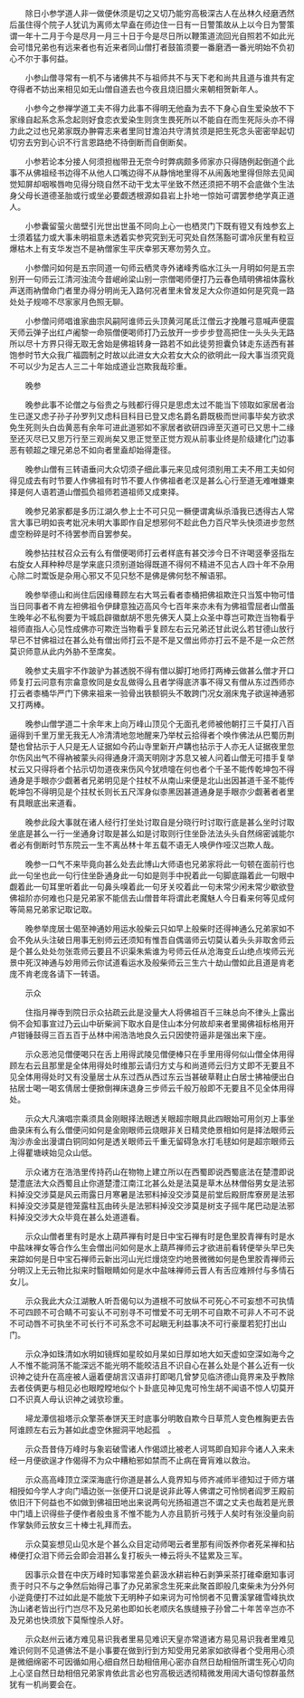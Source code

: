 <!-- { "loadSidebar": true } -->
　　除日小参学道人非一做便休须是切之又切乃能穷高极深古人在丛林久经磨洒然后虽住得个院子人犹讥为离师太早盍在师边住一日有一日警策故从上以今日为警策谓一年十二月于今是尽月一月三十日于今是尽日所以鞭策道流回光自照若不如此光会可惜兄弟也有远来者也有近来者同山僧打者鼓笛须要一番磨洒一番光明始不负初心不尔于事何益。

　　小参山僧寻常有一机不与诸佛共不与祖师共不与天下老和尚共且道与谁共有定夺得者不妨出来相见如无山僧自道去也今夜且烧旧腊火来朝相贺新年人。

　　小参今之参禅学道工夫不得力此事不得明无他盍为去不下身心自生爱染放不下家缘自起系念系念起则好食恋衣爱染生则贪生畏死所以不能自在而生死际头亦不得力此之过也兄弟家既办翀霄志来者里同甘澹泊共守清贫须是把生死念头密密举起切切穷去穷到心识不行言恩路绝不待倒断而自倒断矣。

　　小参若论本分接人何须担枷带丑无奈今时弊病颇多师家亦只得随例起倒道个此事不从佛祖经书边得不从他人口嘴边得不从静悄地里得不从闹轰地里得但除去见闻觉知屏却咽喉唇吻见得分晓自然不动干戈太平坐致不然还须把不明不会底做个生法身父母长道德圣胎或行或坐必要觑透根源如县岩上扑地一惊始可谓罢参绝学真正道人。

　　小参囊留萤火凿壁引光世出世虽不同向上心一也栖灵门下既有镫又有烛参玄上士须着猛力或大事未明祖意未透着实参究究到无可究处自然荡豁可谓冷灰里有粒豆爆枯木上有支华发岂不是衲僧家生平庆幸邪天寒勿劳久立。

　　小参僧问如何是五宗同道一句师云栖灵寺外诸峰秀临水江头一月明如何是五宗别开一句师云江清河浊流今昔岷岭梁山别一宗僧喝师便打乃云春色晴明佛祖体露秋声送雨衲僧命门者里办得分明尚无入路何况者里未曾发足大众你道如何是究竟一路处处子规啼不尽家家月色照无聊。

　　小参僧问师唱谁家曲宗风嗣阿谁师云头顶黄河尾氐江僧云才挽雕弓意喊声便震天师云弹子出红卢阇黎一命殒僧便喝师打乃云放开一步步步登高把住一头头头无路所以尽十方界只得无取无舍始是佛祖转身一路若不如此徒劳担囊负钵走东适西有甚饱参时节大众我广福圆制之时故以此进女大众若女大众的欲明此一段大事当须究竟不可以少为足古人三二十年始成道业岂欺我哉珍重。

　　晚参

　　晚参此事不论僧之与俗贵之与贱都行得只是思虑太过不能当下领取如家居者治生已遂又虑子孙子孙罗列又虑科目科目已登又虑名爵名爵既极而世间事毕矣方欲求免生死则头白齿黄恶有余年可进此道邪如不家居者欲研四谛至灭道可已又思十二缘至还灭尽已又思万行至三观尚矣又思正觉至正觉方观从前事业终是阶级建化门边事恶有顿超之理兄弟总不如向者里盍却始得疌径。

　　晚参山僧有三转语垂问大众切须子细此事元来见成何须别用工夫不用工夫如何得见成去有时节要人作佛祖有时节不要人作佛祖者老汉是甚么心行至道无难唯嫌柬择是何人语若道山僧孤负祖师若道祖师又成柬择。

　　晚参兄弟家都是多历江湖久参上士不可只见一橛便谓禽纵杀涽我已透得古人常言大事已明如丧考妣况未明大事即作自足想邪何不趁此色力百尺竿头快须进步忽然虚空粉碎是时不待罢参而自罢参矣。

　　晚参拈拄杖召众云有么有僧便喝师打云者样底有甚交涉今日不许喝竖拳竖指左右旋女人拜种种尽是学来底只须别道始得既道不得何不精进不见古人四十年不杂用心除二时鬻饭是杂用心邪又不见只愁不是佛是佛何愁不解语邪。

　　晚参举德山和尚住后因缘蓦顾左右大骂云看者桼桶把佛祖欺迕只当笈中物可惜当日同事者不肯左袒佛祖令伊肆意独迈高风今七百年来亦未有为佛祖雪屈者山僧虽生晚年必不私徇要为干城启辟徽猷胡不思先佛天人莫上众圣中尊岂可欺迕当物看乎祖师直指人心见性成佛亦可欺迕当物看乎复顾左右云兄弟还甘此说么若甘德山放行早已不甘佛祖过在甚么处有僧出师打云不是不是又僧出师亦打云不是不是一众芒然莫识师意从此内外胁不至席矣。

　　晚参丈夫眉宇不作跛驴为甚透脱不得有僧以脚打地师打两棒云做甚么僧才开口师复打云问意有宗畣意攸同是女乱做得么且者学得底济事不得又有僧从东过西师亦打云者桼桶华严门下佛来祖来一验骨出铁额铜头不敢跨门况女溺床鬼子欲逞神通邪又打两棒。

　　晚参山僧学道二十余年末上向万峰山顶见个无面孔老师被他朝打三千莫打八百逼得到千里万里无我无人冷清清地忽地醒来乃举杖云拾得者个唤作佛法从巴蜀历荆楚也曾拈示于人只是无人证据如今药山寺里新开卢韝也拈示于人亦无人证据夜里忽尔伤风出气不得衲被蒙头闷得通身汗滴天明刚才苏息又被人问着山僧无可措手复举杖云又只得将者个拈示切勿道夜来伤风今犹喷嚏在何也者个千圣不能传乾坤包不得通身是手眼亦少觑著者兄弟明见是个拄杖不从南山来便是北山出因甚道千圣不能传乾坤包不得明见是个拄杖长则长五尺浑身似桼黑因甚道通身是手眼亦少觑著者者里有具眼底出来道看。

　　晚参此段大事就在诸人经行打坐处讨取自是分晓行时讨取行底是甚么坐时讨取坐底是甚么一行一坐通身讨取是甚么如是讨取则行住坐卧法法头头自然绵密诚能尔者必有倒断时节东院云一生不离丛林十年五载不语无人唤伊作哑汉岂欺人哉。

　　晚参一口气不来毕竟向甚么处去此博山大师语也兄弟家将此一句顿在面前行也此一句坐也此一句行住坐卧通身此一句如是则手中掜着此一句脚底蹋着此一句眼中觑着此一句耳里听着此一句鼻头嗅着此一句牙关咬着此一句未常少闲未常少歇欲登佛祖阶亦何难也只是兄弟家不能信去山僧昔年将谓此老魔魅人今日看来何等见成何等简易兄弟家记取记取。

　　晚参举庞居士偈至神通妙用运水般柴云只如早上般柴时还得神通么兄弟家如不会不免从头注破日用事无别师云还须知有惟吾自偶谐师云切莫认着头头非取舍师云是个甚么处处勿张乖师云要且不识渠朱紫谁为号师云任从沧海变丘山绝点埃师云光景中死汉神通与妙用师云你试道看运水及般柴师云三生六十劫山僧如此且道是肯老庞不肯老庞各请下一转语。

　　示众

　　住指月禅寺到院日示众拈疏云此是没量大人将佛祖百千三昧总向不律头上露出倘不会知事宣过乃云山中斫柴涧下取水自是住山本分何故却来者里揭佛祖标格用开卢钳锤鼓得三百五百于丛林中闹浩浩地良久云只因使符逼非是强出来下座。

　　示众恶池见僧便喝只在舌上用得武陵见僧便棒只在手里用得何似山僧全体用得顾左右云且那里是全体用得处时维那云请归方丈与和尚道师云归方丈即不无要且不见全体用得处时又有没量居士从东过西从西过东云当甚破草鞋止白居士拂袖便出白拈居士喝一喝玄倩居士便掀倒禅床退身三步师云千般万般即不无要且不见全体用得处。

　　示众大凡演唱宗乘须具金刚眼择法眼透关眼超宗眼具此四眼始可用剑刃上事坐曲录床有么有么僧便问如何是金刚眼师云烧眼非关日精灵绝景相如何是择法眼师云淘沙赤金出漫谓白铜同如何是透关眼师云千重无留碍急水打毛毬如何是超宗眼师云上得瞿塘峡始见众山低。

　　示众诸方在浩浩里传持药山在物物上建立所以在西蜀即说西蜀底法在楚澧即说楚澧底法大众西蜀且止你道楚澧江南江北甚么处是法莫是草木丛林僧俗男女是法邪料掉没交涉莫是风云雨露日月寒暑是法邪料掉没交涉莫是前堂后殿厨库寮房是法邪料掉没交涉莫是镫笼露柱瓦由砖头是法邪料掉没交涉莫是树支子摇牛尾巴动是法邪料掉没交涉大众毕竟在甚么处道道看。

　　示众山僧者里有时是水上葫芦禅有时是日中宝石禅有时是色里胶青禅有时是水中盐味禅女等合作么生会僧出问如何是水上葫芦禅师云才欲进前看转便举头早已失来踪如何是日中宝石禅师云新出河山光烂熳烧空灼地景微微如何是色里胶青禅师云分明汉上无云物比拟来时翳眼睛如何是水中盐味禅师云晋人有舌应难辨付与多情石女儿。

　　示众我此大众江湖散人听吾偈句以为道根不可放纵不可死心不可妄想不可执情不可四顾不可合睛不可妄认不可别寻不可憎爱不可无明不可自欺不可非人不可不说不可动唇不可执坐不可长行不可系念不可起瞋无利益事决不可行豪厘若犯打出山门。

　　示众净如珠清如水明如镜辉如星皎如月杲如日厚如地大如天虚如空深如海今之人不惟不能洞荡不能深远不能光明不能皎洁且不识自心在甚么处是个甚么近有一伙识神之徒升在高座被人逼着便胡言汉语非打即喝几曾梦见临济德山竟界来及乎教除去者伎俩更与相见必也眼瞠瞠地似个卜卦底见神见鬼可怜生胡不闻语不惊人切莫开口不识真人毋认识神之诫欤珍重。

　　埽龙潭信祖塔示众擎茶奉饼天王时底事分明敢自欺今日草荒人变色椎胸更去告阿谁顾左右云为甚如此虚空休掘洞平地起孤　。

　　示众吾昔侍万峰时与象岩破雪诸人作偈颂比被老人诃骂即自知非今诸人入来未经一月便欲逞才作偈得不为众中糟粕邪如禁而不止病在膏肓难以救治。

　　示众高高峰顶立深深海底行你道是甚么人竟界知与师齐减师半德知过于师方堪相授如今学人才向门墙边张一张便开口说是说非此等人佛谓之可怜悯者阎罗王殿前依旧汗下何益也不如做到佛祖田地出来说两句光扬祖道岂不谓之丈夫也哉若是光景中门墙上识得些子便作者般虫豸不惟不能为人亦且箭折弓残于人矣时有张没量向前作掌埶师云放女三十棒士礼拜而去。

　　示众莫妄想见山见水是个甚么众目定动师喝云者里那有间饭养你者死呆禅和拈棒便打众泪下师云会即会泪甚么复打板头一棒云将头不猛累及三军。

　　因事示众昔在中庆万峰时知事常差负薪汲水耕岩种石剥笋采茶打碓牵磨知事诃责于时只不与之争然后始得己事了办兄弟家念生死来此聚首即般几束柴未为分外何小逆竟便打不过如此是不能放下无明种子如来诃为可怜悯者不见曹溪掌碓雪峰执炊沩山诸老皆出行门岂尽不及兄弟也即如长老顺庆名族缝掖子孙曾二十年苦辛岂亦不及兄弟也快须放下莫惭惶杀人好。

　　示众赵州云诸方难见易识我者里易见难识天皇亦常道诸方易见易识我者里难见难识何则不见道佛法不是小事要在做到行到方知受用兄弟家如欲得者个受用用心须是微细绵密不可因循如用心细自然日劫相倍用心密亦自然日劫相倍所谓生死心切向上心坚自然日劫相倍兄弟家肯依此言必也穷高极远透彻精微发用阔大语句惊群虽然犹有一机尚要会在。

